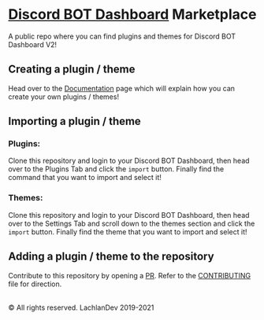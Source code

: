# <a href="https://github.com/LachlanDev/Discord-BOT-Dashboard-V2" target="_blank">Discord BOT Dashboard</a> Marketplace
 A public repo where you can find plugins and themes for Discord BOT Dashboard V2!

## Creating a plugin / theme
Head over to the <a href="https://dbd.lachlan-dev.com/docs/" target="_blank">Documentation</a> page which will explain how you can create your own plugins / themes!

## Importing a plugin / theme
### Plugins:
Clone this repository and login to your Discord BOT Dashboard, then head over to the Plugins Tab and click the ``import`` button. Finally find the command that you want to import and select it!
### Themes:
Clone this repository and login to your Discord BOT Dashboard, then head over to the Settings Tab and scroll down to the themes section and click the ``import`` button. Finally find the theme that you want to import and select it!

## Adding a plugin / theme to the repository
Contribute to this repository by opening a <a href="https://github.com/LachlanDev/Discord-BOT-Dashboard-Marketplace/blob/main/CONTRIBUTING.md">PR</a>. Refer to the <a href="https://github.com/LachlanDev/Discord-BOT-Dashboard-Marketplace/blob/main/CONTRIBUTING.md">CONTRIBUTING</a> file for direction.

</br>
 © All rights reserved. LachlanDev 2019-2021
